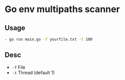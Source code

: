 # Go env multipaths scanner

## Usage
```bash
- go run main.go -f yourfile.txt -t 100
```

## Desc
- `-f` File
- `-t` Thread (default 1)
